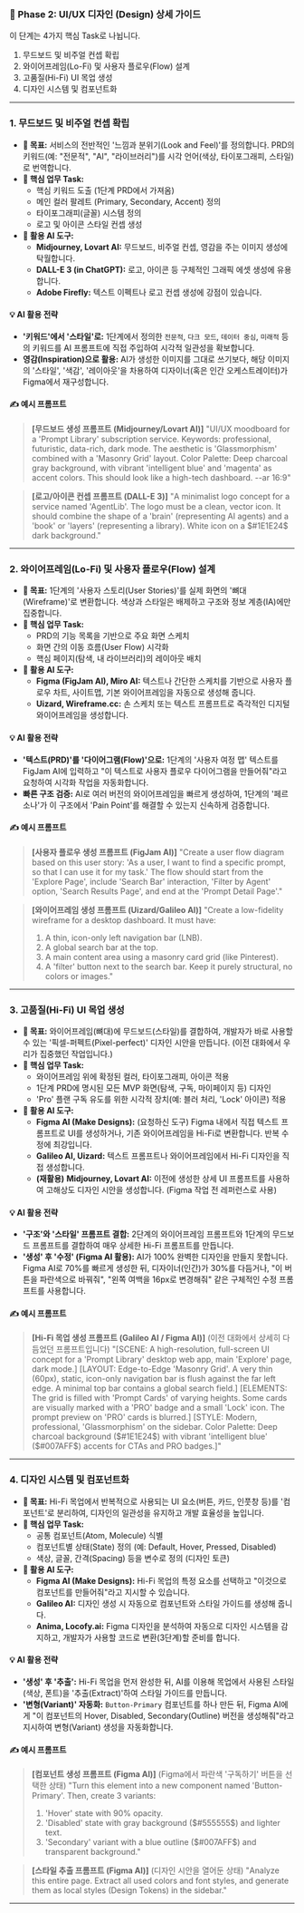 
### 🎨 Phase 2: UI/UX 디자인 (Design) 상세 가이드

이 단계는 4가지 핵심 Task로 나뉩니다.

1.  무드보드 및 비주얼 컨셉 확립
2.  와이어프레임(Lo-Fi) 및 사용자 플로우(Flow) 설계
3.  고품질(Hi-Fi) UI 목업 생성
4.  디자인 시스템 및 컴포넌트화

---

### 1. 무드보드 및 비주얼 컨셉 확립

* **🎯 목표:** 서비스의 전반적인 '느낌과 분위기(Look and Feel)'를 정의합니다. PRD의 키워드(예: "전문적", "AI", "라이브러리")를 시각 언어(색상, 타이포그래피, 스타일)로 번역합니다.
* **🔧 핵심 업무 Task:**
    * 핵심 키워드 도출 (1단계 PRD에서 가져옴)
    * 메인 컬러 팔레트 (Primary, Secondary, Accent) 정의
    * 타이포그래피(글꼴) 시스템 정의
    * 로고 및 아이콘 스타일 컨셉 생성
* **🤖 활용 AI 도구:**
    * **Midjourney, Lovart AI:** 무드보드, 비주얼 컨셉, 영감을 주는 이미지 생성에 탁월합니다.
    * **DALL-E 3 (in ChatGPT):** 로고, 아이콘 등 구체적인 그래픽 에셋 생성에 유용합니다.
    * **Adobe Firefly:** 텍스트 이펙트나 로고 컨셉 생성에 강점이 있습니다.

#### 💡 AI 활용 전략

* **'키워드'에서 '스타일'로:** 1단계에서 정의한 `전문적`, `다크 모드`, `데이터 중심`, `미래적` 등의 키워드를 AI 프롬프트에 직접 주입하여 시각적 일관성을 확보합니다.
* **영감(Inspiration)으로 활용:** AI가 생성한 이미지를 그대로 쓰기보다, 해당 이미지의 '스타일', '색감', '레이아웃'을 차용하여 디자이너(혹은 인간 오케스트레이터)가 Figma에서 재구성합니다.

#### ✍️ 예시 프롬프트

> **[무드보드 생성 프롬프트 (Midjourney/Lovart AI)]**
> "UI/UX moodboard for a 'Prompt Library' subscription service.
> Keywords: professional, futuristic, data-rich, dark mode.
> The aesthetic is 'Glassmorphism' combined with a 'Masonry Grid' layout.
> Color Palette: Deep charcoal gray background, with vibrant 'intelligent blue' and 'magenta' as accent colors.
> This should look like a high-tech dashboard. --ar 16:9"

> **[로고/아이콘 컨셉 프롬프트 (DALL-E 3)]**
> "A minimalist logo concept for a service named 'AgentLib'. The logo must be a clean, vector icon. It should combine the shape of a 'brain' (representing AI agents) and a 'book' or 'layers' (representing a library). White icon on a $#1E1E24$ dark background."

---

### 2. 와이어프레임(Lo-Fi) 및 사용자 플로우(Flow) 설계

* **🎯 목표:** 1단계의 '사용자 스토리(User Stories)'를 실제 화면의 '뼈대(Wireframe)'로 변환합니다. 색상과 스타일은 배제하고 구조와 정보 계층(IA)에만 집중합니다.
* **🔧 핵심 업무 Task:**
    * PRD의 기능 목록을 기반으로 주요 화면 스케치
    * 화면 간의 이동 흐름(User Flow) 시각화
    * 핵심 페이지(탐색, 내 라이브러리)의 레이아웃 배치
* **🤖 활용 AI 도구:**
    * **Figma (FigJam AI), Miro AI:** 텍스트나 간단한 스케치를 기반으로 사용자 플로우 차트, 사이트맵, 기본 와이어프레임을 자동으로 생성해 줍니다.
    * **Uizard, Wireframe.cc:** 손 스케치 또는 텍스트 프롬프트로 즉각적인 디지털 와이어프레임을 생성합니다.

#### 💡 AI 활용 전략

* **'텍스트(PRD)'를 '다이어그램(Flow)'으로:** 1단계의 '사용자 여정 맵' 텍스트를 FigJam AI에 입력하고 "이 텍스트로 사용자 플로우 다이어그램을 만들어줘"라고 요청하여 시각화 작업을 자동화합니다.
* **빠른 구조 검증:** AI로 여러 버전의 와이어프레임을 빠르게 생성하여, 1단계의 '페르소나'가 이 구조에서 'Pain Point'를 해결할 수 있는지 신속하게 검증합니다.

#### ✍️ 예시 프롬프트

> **[사용자 플로우 생성 프롬프트 (FigJam AI)]**
> "Create a user flow diagram based on this user story:
> 'As a user, I want to find a specific prompt, so that I can use it for my task.'
> The flow should start from the 'Explore Page', include 'Search Bar' interaction, 'Filter by Agent' option, 'Search Results Page', and end at the 'Prompt Detail Page'."

> **[와이어프레임 생성 프롬프트 (Uizard/Galileo AI)]**
> "Create a low-fidelity wireframe for a desktop dashboard.
> It must have:
> 1. A thin, icon-only left navigation bar (LNB).
> 2. A global search bar at the top.
> 3. A main content area using a masonry card grid (like Pinterest).
> 4. A 'filter' button next to the search bar.
> Keep it purely structural, no colors or images."

---

### 3. 고품질(Hi-Fi) UI 목업 생성

* **🎯 목표:** 와이어프레임(뼈대)에 무드보드(스타일)를 결합하여, 개발자가 바로 사용할 수 있는 '픽셀-퍼펙트(Pixel-perfect)' 디자인 시안을 만듭니다. (이전 대화에서 우리가 집중했던 작업입니다.)
* **🔧 핵심 업무 Task:**
    * 와이어프레임 위에 확정된 컬러, 타이포그래피, 아이콘 적용
    * 1단계 PRD에 명시된 모든 MVP 화면(탐색, 구독, 마이페이지 등) 디자인
    * 'Pro' 플랜 구독 유도를 위한 시각적 장치(예: 블러 처리, 'Lock' 아이콘) 적용
* **🤖 활용 AI 도구:**
    * **Figma AI (Make Designs):** (요청하신 도구) Figma 내에서 직접 텍스트 프롬프트로 UI를 생성하거나, 기존 와이어프레임을 Hi-Fi로 변환합니다. 반복 수정에 최강입니다.
    * **Galileo AI, Uizard:** 텍스트 프롬프트나 와이어프레임에서 Hi-Fi 디자인을 직접 생성합니다.
    * **(재활용)** **Midjourney, Lovart AI:** 이전에 생성한 상세 UI 프롬프트를 사용하여 고해상도 디자인 시안을 생성합니다. (Figma 작업 전 레퍼런스로 사용)

#### 💡 AI 활용 전략

* **'구조'와 '스타일' 프롬프트 결합:** 2단계의 와이어프레임 프롬프트와 1단계의 무드보드 프롬프트를 결합하여 매우 상세한 Hi-Fi 프롬프트를 만듭니다.
* **'생성' 후 '수정' (Figma AI 활용):** AI가 100% 완벽한 디자인을 만들지 못합니다. Figma AI로 70%를 빠르게 생성한 뒤, 디자이너(인간)가 30%를 다듬거나, "이 버튼을 파란색으로 바꿔줘", "왼쪽 여백을 16px로 변경해줘" 같은 구체적인 수정 프롬프트를 사용합니다.

#### ✍️ 예시 프롬프트

> **[Hi-Fi 목업 생성 프롬프트 (Galileo AI / Figma AI)]**
> (이전 대화에서 상세히 다듬었던 프롬프트입니다)
> "[SCENE: A high-resolution, full-screen UI concept for a 'Prompt Library' desktop web app, main 'Explore' page, dark mode.]
> [LAYOUT: Edge-to-Edge 'Masonry Grid'. A very thin (60px), static, icon-only navigation bar is flush against the far left edge. A minimal top bar contains a global search field.]
> [ELEMENTS: The grid is filled with 'Prompt Cards' of varying heights. Some cards are visually marked with a 'PRO' badge and a small 'Lock' icon. The prompt preview on 'PRO' cards is blurred.]
> [STYLE: Modern, professional, 'Glassmorphism' on the sidebar. Color Palette: Deep charcoal background ($#1E1E24$) with vibrant 'intelligent blue' ($#007AFF$) accents for CTAs and PRO badges.]"

---

### 4. 디자인 시스템 및 컴포넌트화

* **🎯 목표:** Hi-Fi 목업에서 반복적으로 사용되는 UI 요소(버튼, 카드, 인풋창 등)를 '컴포넌트'로 분리하여, 디자인의 일관성을 유지하고 개발 효율성을 높입니다.
* **🔧 핵심 업무 Task:**
    * 공통 컴포넌트(Atom, Molecule) 식별
    * 컴포넌트별 상태(State) 정의 (예: Default, Hover, Pressed, Disabled)
    * 색상, 글꼴, 간격(Spacing) 등을 변수로 정의 (디자인 토큰)
* **🤖 활용 AI 도구:**
    * **Figma AI (Make Designs):** Hi-Fi 목업의 특정 요소를 선택하고 "이것으로 컴포넌트를 만들어줘"라고 지시할 수 있습니다.
    * **Galileo AI:** 디자인 생성 시 자동으로 컴포넌트와 스타일 가이드를 생성해 줍니다.
    * **Anima, Locofy.ai:** Figma 디자인을 분석하여 자동으로 디자인 시스템을 감지하고, 개발자가 사용할 코드로 변환(3단계)할 준비를 합니다.

#### 💡 AI 활용 전략

* **'생성' 후 '추출':** Hi-Fi 목업을 먼저 완성한 뒤, AI를 이용해 목업에서 사용된 스타일(색상, 폰트)을 '추출(Extract)'하여 스타일 가이드를 만듭니다.
* **'변형(Variant)' 자동화:** `Button-Primary` 컴포넌트를 하나 만든 뒤, Figma AI에게 "이 컴포넌트의 Hover, Disabled, Secondary(Outline) 버전을 생성해줘"라고 지시하여 변형(Variant) 생성을 자동화합니다.

#### ✍️ 예시 프롬프트

> **[컴포넌트 생성 프롬프트 (Figma AI)]**
> (Figma에서 파란색 '구독하기' 버튼을 선택한 상태)
> "Turn this element into a new component named 'Button-Primary'.
> Then, create 3 variants:
> 1. 'Hover' state with 90% opacity.
> 2. 'Disabled' state with gray background ($#555555$) and lighter text.
> 3. 'Secondary' variant with a blue outline ($#007AFF$) and transparent background."

> **[스타일 추출 프롬프트 (Figma AI)]**
> (디자인 시안을 열어둔 상태)
> "Analyze this entire page. Extract all used colors and font styles, and generate them as local styles (Design Tokens) in the sidebar."

---
